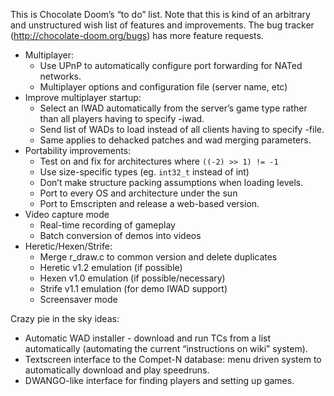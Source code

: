 This is Chocolate Doom’s “to do” list. Note that this is kind of an arbitrary
and unstructured wish list of features and improvements. The bug tracker
(http://chocolate-doom.org/bugs) has more feature requests.

* Multiplayer:
  - Use UPnP to automatically configure port forwarding for NATed
    networks.
  - Multiplayer options and configuration file (server name, etc)
* Improve multiplayer startup:
  - Select an IWAD automatically from the server’s game type rather than
    all players having to specify -iwad.
  - Send list of WADs to load instead of all clients having to specify -file.
  - Same applies to dehacked patches and wad merging parameters.
* Portability improvements:
  - Test on and fix for architectures where `((-2) >> 1) != -1`
  - Use size-specific types (eg. `int32_t` instead of int)
  - Don’t make structure packing assumptions when loading levels.
  - Port to every OS and architecture under the sun
  - Port to Emscripten and release a web-based version.
* Video capture mode
  - Real-time recording of gameplay
  - Batch conversion of demos into videos
* Heretic/Hexen/Strife:
  - Merge r_draw.c to common version and delete duplicates
  - Heretic v1.2 emulation (if possible)
  - Hexen v1.0 emulation (if possible/necessary)
  - Strife v1.1 emulation (for demo IWAD support)
  - Screensaver mode

Crazy pie in the sky ideas:

* Automatic WAD installer - download and run TCs from a list automatically
  (automating the current “instructions on wiki” system).
* Textscreen interface to the Compet-N database: menu driven system to
  automatically download and play speedruns.
* DWANGO-like interface for finding players and setting up games.
